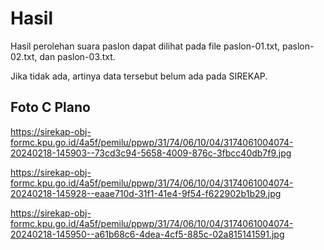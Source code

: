 # Hasil

Hasil perolehan suara paslon dapat dilihat pada file paslon-01.txt, paslon-02.txt, dan paslon-03.txt.

Jika tidak ada, artinya data tersebut belum ada pada SIREKAP.

## Foto C Plano

https://sirekap-obj-formc.kpu.go.id/4a5f/pemilu/ppwp/31/74/06/10/04/3174061004074-20240218-145903--73cd3c94-5658-4009-876c-3fbcc40db7f9.jpg

https://sirekap-obj-formc.kpu.go.id/4a5f/pemilu/ppwp/31/74/06/10/04/3174061004074-20240218-145928--eaae710d-31f1-41e4-9f54-f622902b1b29.jpg

https://sirekap-obj-formc.kpu.go.id/4a5f/pemilu/ppwp/31/74/06/10/04/3174061004074-20240218-145950--a61b68c6-4dea-4cf5-885c-02a815141591.jpg
